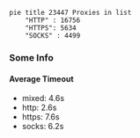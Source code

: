 
```mermaid
pie title 23447 Proxies in list
    "HTTP" : 16756
    "HTTPS": 5634
    "SOCKS" : 4499
```

### Some Info
#### Average Timeout

- mixed: 4.6s
- http: 2.6s
- https: 7.6s
- socks: 6.2s